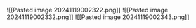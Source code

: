 ![[Pasted image 20241119002322.png]]
![[Pasted image 20241119002332.png]]
![[Pasted image 20241119002343.png]]
